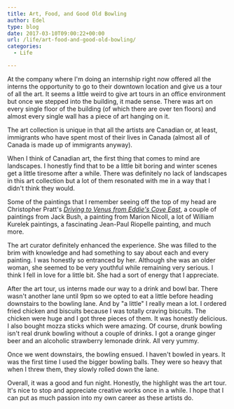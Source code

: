 ```yaml
---
title: Art, Food, and Good Old Bowling
author: Edel
type: blog
date: 2017-03-10T09:00:22+00:00
url: /life/art-food-and-good-old-bowling/
categories:
  - Life

---
```

At the company where I'm doing an internship right now offered all the interns the opportunity to go to their downtown location and give us a tour of all the art. It seems a little weird to give art tours in an office environment but once we stepped into the building, it made sense. There was art on every single floor of the building (of which there are over ten floors) and almost every single wall has a piece of art hanging on it.

The art collection is unique in that all the artists are Canadian or, at least, immigrants who have spent most of their lives in Canada (almost all of Canada is made up of immigrants anyway).

When I think of Canadian art, the first thing that comes to mind are landscapes. I honestly find that to be a little bit boring and winter scenes get a little tiresome after a while. There was definitely no lack of landscapes in this art collection but a lot of them resonated with me in a way that I didn't think they would.

Some of the paintings that I remember seeing off the top of my head are Christopher Pratt's _[Driving to Venus from Eddie's Cove East][1]_, a couple of paintings from Jack Bush, a painting from Marion Nicoll, a lot of William Kurelek paintings, a fascinating Jean-Paul Riopelle painting, and much more.

The art curator definitely enhanced the experience. She was filled to the brim with knowledge and had something to say about each and every painting. I was honestly so entranced by her. Although she was an older woman, she seemed to be very youthful while remaining very serious. I think I fell in love for a little bit. She had a sort of energy that I appreciate.

After the art tour, us interns made our way to a drink and bowl bar. There wasn't another lane until 9pm so we opted to eat a little before heading downstairs to the bowling lane. And by "a little" I really mean a lot. I ordered fried chicken and biscuits because I was totally craving biscuits. The chicken were huge and I got three pieces of them. It was honestly delicious. I also bought mozza sticks which were amazing. Of course, drunk bowling isn't real drunk bowling without a couple of drinks. I got a orange ginger beer and an alcoholic strawberry lemonade drink. All very yummy.

Once we went downstairs, the bowling ensued. I haven't bowled in years. It was the first time I used the bigger bowling balls. They were so heavy that when I threw them, they slowly rolled down the lane.

Overall, it was a good and fun night. Honestly, the highlight was the art tour. It's nice to stop and appreciate creative works once in a while. I hope that I can put as much passion into my own career as these artists do.

 [1]: http://www.exhibits.therooms.ca/ic_sites/pratt/art/showcase/drivtovenus.htm